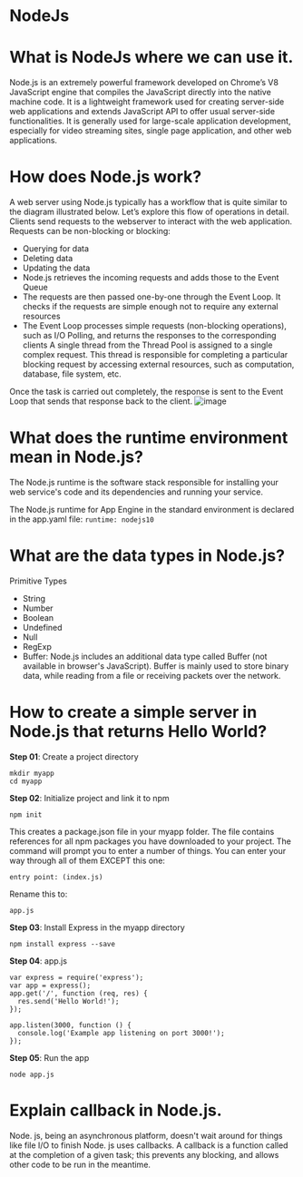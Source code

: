 # NodeJs

# What is NodeJs where we can use it.
Node.js is an extremely powerful framework developed on Chrome’s V8 JavaScript engine that compiles the JavaScript directly into the native machine code. It is a lightweight framework used for creating server-side web applications and extends JavaScript API to offer usual server-side functionalities. It is generally used for large-scale application development, especially for video streaming sites, single page application, and other web applications.

# How does Node.js work?
A web server using Node.js typically has a workflow that is quite similar to the diagram illustrated below. Let’s explore this flow of operations in detail.
Clients send requests to the webserver to interact with the web application. Requests can be non-blocking or blocking:
- Querying for data
- Deleting data 
- Updating the data
- Node.js retrieves the incoming requests and adds those to the Event Queue
- The requests are then passed one-by-one through the Event Loop. It checks if the requests are simple enough not to require any external resources
- The Event Loop processes simple requests (non-blocking operations), such as I/O Polling, and returns the responses to the corresponding clients
  A single thread from the Thread Pool is assigned to a single complex request. 
This thread is responsible for completing a particular blocking request by accessing external resources, such as computation, database, file system, etc.

Once the task is carried out completely, the response is sent to the Event Loop that sends that response back to the client.
![image](https://user-images.githubusercontent.com/40568415/138236347-4de1676c-aa79-40a3-a4c0-40bed527d4bb.png)

# What does the runtime environment mean in Node.js?
The Node.js runtime is the software stack responsible for installing your web service's code and its dependencies and running your service.

The Node.js runtime for App Engine in the standard environment is declared in the app.yaml file:
``
runtime: nodejs10
``
# What are the data types in Node.js?
Primitive Types
- String
- Number
- Boolean
- Undefined
- Null
- RegExp
- Buffer: Node.js includes an additional data type called Buffer (not available in browser's JavaScript). Buffer is mainly used to store binary data, while reading from a file 
  or receiving packets over the network.

# How to create a simple server in Node.js that returns Hello World?

**Step 01**: Create a project directory
```
mkdir myapp
cd myapp
```

**Step 02**: Initialize project and link it to npm
```
npm init
```
This creates a package.json file in your myapp folder. The file contains references for all npm packages you have downloaded to your project. The command will prompt you to enter a number of things. You can enter your way through all of them EXCEPT this one:
```
entry point: (index.js)
```
Rename this to:
```
app.js
```
**Step 03**: Install Express in the myapp directory
```
npm install express --save
```
**Step 04**: app.js
```
var express = require('express');
var app = express();
app.get('/', function (req, res) {
  res.send('Hello World!');
});

app.listen(3000, function () {
  console.log('Example app listening on port 3000!');
});
```
**Step 05**: Run the app
```
node app.js  
```

# Explain callback in Node.js.
  Node. js, being an asynchronous platform, doesn't wait around for things like file I/O to finish Node. js uses callbacks. A callback is a function called at the completion of   a given task; this prevents any blocking, and allows other code to be run in the meantime.
